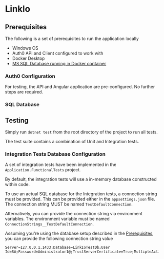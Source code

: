 ﻿# LinkIo

## Prerequisites

The following is a set of prerequisites to run the application locally

- Windows OS
- Auth0 API and Client configured to work with
- Docker Desktop
- [MS SQL Database running in Docker container](#sql-database)

### Auth0 Configuration

For testing, the API and Angular application are pre-configured. No further steps are required.

### SQL Database

## Testing

Simply run `dotnet test` from the root directory of the project to run all tests.

The test suite contains a combination of Unit and Integration tests.

### Integration Tests Database Configuration

A set of integration tests have been implemented in the `Application.FunctionalTests` project.

By default, the integration tests will use a in-memory database constructed within code.

To use an actual SQL database for the Integration tests, a connection string must be provided. This can be provided either in the `appsettings.json` file. The connection string MUST be named `TestDefaultConnection`. 

Alternatively, you can provide the connection string via environment variables. The environment variable must be named `ConnectionStrings__TestDefaultConnection`.

Assuming you're using the database setup described in the [Prerequisites](#sql-database), you can provide the following connection string value

```
Server=127.0.0.1,1433;Database=LinkIoTestDb;User Id=SA;Password=Administrator1@;TrustServerCertificate=True;MultipleActiveResultSets=true
```